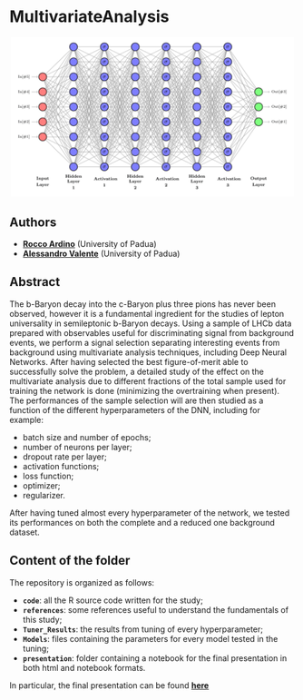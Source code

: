 # MultivariateAnalysis

<p align="center">
    <img src="./DNN.png" alt="Drawing" style="width: 500px"/>
</p>





## Authors

* [**Rocco Ardino**](https://github.com/RoccoA97) (University of Padua)
* [**Alessandro Valente**](https://github.com/mastrovalentz) (University of Padua)





## Abstract
The b-Baryon decay into the c-Baryon plus three pions has never been observed, however it is a fundamental ingredient for the studies of lepton universality in semileptonic b-Baryon decays. Using a sample of LHCb data prepared with observables useful for discriminating signal from background events, we perform a signal selection separating interesting events from background using multivariate analysis techniques, including Deep Neural Networks. After having selected the best figure-of-merit able to successfully solve the problem, a detailed study of the effect on the multivariate analysis due to different fractions of the total sample used for training the network is done (minimizing the overtraining when present). The performances of the sample selection will are then studied as a function of the different hyperparameters of the DNN, including for example:
* batch size and number of epochs;
* number of neurons per layer;
* dropout rate per layer;
* activation functions;
* loss function;
* optimizer;
* regularizer.

After having tuned almost every hyperparameter of the network, we tested its performances on both the complete and a reduced one background dataset.





## Content of the folder
The repository is organized as follows:
* **`code`**: all the R source code written for the study;
* **`references`**: some references useful to understand the fundamentals of this study;
* **`Tuner_Results`**: the results from tuning of every hyperparameter;
* **`Models`**: files containing the parameters for every model tested in the tuning;
* **`presentation`**: folder containing a notebook for the final presentation in both html and notebook formats.

In particular, the final presentation can be found [**here**](https://github.com/RoccoA97/VHDL_IPBUS_filter/blob/master/report/main/main.pdf)
